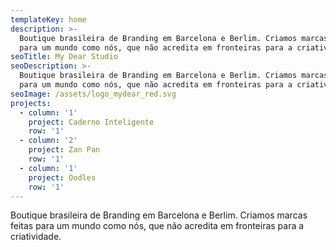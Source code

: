 ```yaml
---
templateKey: home
description: >-
  Boutique brasileira de Branding em Barcelona e Berlim. Criamos marcas feitas
  para um mundo como nós, que não acredita em fronteiras para a criatividade.
seoTitle: My Dear Studio
seoDescription: >-
  Boutique brasileira de Branding em Barcelona e Berlim. Criamos marcas feitas
  para um mundo como nós, que não acredita em fronteiras para a criatividade.
seoImage: /assets/logo_mydear_red.svg
projects:
  - column: '1'
    project: Caderno Inteligente
    row: '1'
  - column: '2'
    project: Zan Pan
    row: '1'
  - column: '1'
    project: Oodles
    row: '1'
---
```

Boutique brasileira de Branding em Barcelona e Berlim. Criamos marcas feitas para um mundo como nós, que não acredita em fronteiras para a criatividade.
